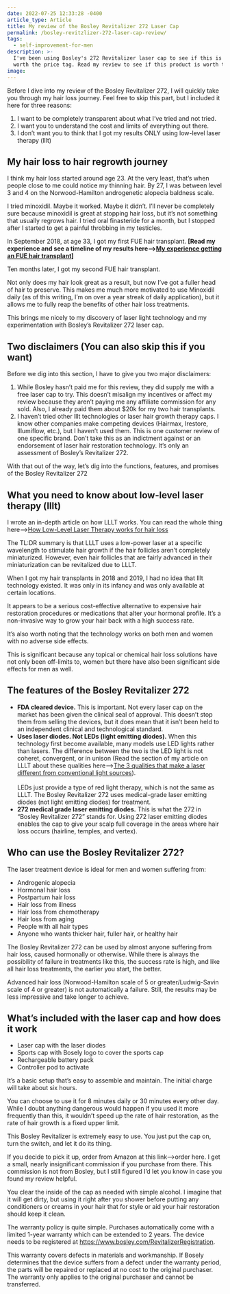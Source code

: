 ```yaml
---
date: 2022-07-25 12:33:28 -0400
article_type: Article
title: My review of the Bosley Revitalizer 272 Laser Cap
permalink: /bosley-revitzlizer-272-laser-cap-review/
tags:
  - self-improvement-for-men
description: >-
  I've been using Bosley's 272 Revitalizer laser cap to see if this is really
  worth the price tag. Read my review to see if this product is worth the money.
image:
---
```

Before I dive into my review of the Bosley Revitalizer 272, I will quickly take you through my hair loss journey. Feel free to skip this part, but I included it here for three reasons:

1. I want to be completely transparent about what I’ve tried and not tried.
2. I want you to understand the cost and limits of everything out there.
3. I don’t want you to think that I got my results ONLY using low-level laser therapy (lllt)

## My hair loss to hair regrowth journey

I think my hair loss started around age 23. At the very least, that’s when people close to me could notice my thinning hair. By 27, I was between level 3 and 4 on the Norwood-Hamilton androgenetic alopecia baldness scale.

I tried minoxidil. Maybe it worked. Maybe it didn’t. I’ll never be completely sure because minoxidil is great at stopping hair loss, but it’s not something that usually regrows hair. I tried oral finasteride for a month, but I stopped after I started to get a painful throbbing in my testicles.

In September 2018, at age 33, I got my first FUE hair transplant. **\[Read my experience and see a timeline of my results here—&gt;[My experience getting an FUE hair transplant](/my-personal-experience-getting-an-fue-hair-transplant/)\]**

Ten months later, I got my second FUE hair transplant.

Not only does my hair look great as a result, but now I’ve got a fuller head of hair to preserve. This makes me much more motivated to use Minoxidil daily (as of this writing, I’m on over a year streak of daily application), but it allows me to fully reap the benefits of other hair loss treatments.

This brings me nicely to my discovery of laser light technology and my experimentation with Bosley’s Revitalizer 272 laser cap.

## Two disclaimers (You can also skip this if you want)

Before we dig into this section, I have to give you two major disclaimers:

1. While Bosley hasn’t paid me for this review, they did supply me with a free laser cap to try. This doesn’t misalign my incentives or affect my review because they aren’t paying me any affiliate commission for any sold. Also, I already paid them about $20k for my two hair transplants.
2. I haven’t tried other lllt technologies or laser hair growth therapy caps. I know other companies make competing devices (Hairmax, Irestore, Illumiflow, etc.), but I haven’t used them. This is one customer review of one specific brand. Don’t take this as an indictment against or an endorsement of laser hair restoration technology. It’s only an assessment of Bosley’s Revitalizer 272.

With that out of the way, let’s dig into the functions, features, and promises of the Bosley Revitalizer 272

## What you need to know about low-level laser therapy (lllt)

I wrote an in-depth article on how LLLT works. You can read the whole thing here—&gt;[How Low-Level Laser Therapy works](/low-level-light-therapy-for-hair-loss/)[&nbsp;for hair loss](/low-level-light-therapy-for-hair-loss/)

The TL:DR summary is that LLLT uses a low-power laser at a specific wavelength to stimulate hair growth if the hair follicles aren’t completely miniaturized. However, even hair follicles that are fairly advanced in their miniaturization can be revitalized due to LLLT.

When I got my hair transplants in 2018 and 2019, I had no idea that lllt technology existed. It was only in its infancy and was only available at certain locations.

It appears to be a serious cost-effective alternative to expensive hair restoration procedures or medications that alter your hormonal profile. It’s a non-invasive way to grow your hair back with a high success rate.

It’s also worth noting that the technology works on both men and women with no adverse side effects.

This is significant because any topical or chemical hair loss solutions have not only been off-limits to, women but there have also been significant side effects for men as well.

## The features of the Bosley Revitalizer 272

* **FDA cleared device.** This is important. Not every laser cap on the market has been given the clinical seal of approval. This doesn’t stop them from selling the devices, but it does mean that it isn’t been held to an independent clinical and technological standard.
* **Uses laser diodes. Not LEDs (light emitting diodes).** When this technology first become available, many models use LED lights rather than lasers. The difference between the two is the LED light is not coheret, convergent, or in unison (Read the section of my article on LLLT about these qualities here—&gt;[The 3 qualities that make a laser different from conventional light sources](https://edlatimore.com/low-level-light-therapy-for-hair-loss/#the-3-qualities-that-make-a-laser-different-from-conventional-light-sources)).<br><br>LEDs just provide a type of red light therapy, which is not the same as LLLT. The Bosley Revitalizer 272 uses medical-grade laser emitting diodes (not light emitting diodes) for treatment.
* **272 medical grade laser emitting diodes.** This is what the 272 in “Bosley Revitalizer 272” stands for. Using 272 laser emitting diodes enables the cap to give your scalp full coverage in the areas where hair loss occurs (hairline, temples, and vertex).

## Who can use the Bosley Revitalizer 272?

The laser treatment device is ideal for men and women suffering from:

* Androgenic alopecia
* Hormonal hair loss
* Postpartum hair loss
* Hair loss from illness
* Hair loss from chemotherapy
* Hair loss from aging
* People with all hair types
* Anyone who wants thicker hair, fuller hair, or healthy hair

The Bosley Revitalizer 272 can be used by almost anyone suffering from hair loss, caused hormonally or otherwise. While there is always the possibility of failure in treatments like this, the success rate is high, and like all hair loss treatments, the earlier you start, the better.

Advanced hair loss (Norwood-Hamilton scale of 5 or greater/Ludwig-Savin scale of 4 or greater) is not automatically a failure. Still, the results may be less impressive and take longer to achieve.

## What’s included with the laser cap and how does it work

* Laser cap with the laser diodes
* Sports cap with Bosely logo to cover the sports cap
* Rechargeable battery pack
* Controller pod to activate

It’s a basic setup that’s easy to assemble and maintain. The initial charge will take about six hours.

You can choose to use it for 8 minutes daily or 30 minutes every other day. While I doubt anything dangerous would happen if you used it more frequently than this, it wouldn’t speed up the rate of hair restoration, as the rate of hair growth is a fixed upper limit.

This Bosley Revitalizer is extremely easy to use. You just put the cap on, turn the switch, and let it do its thing.

If you decide to pick it up, order from Amazon at this link—&gt;order here. I get a small, nearly insignificant commission if you purchase from there. This commission is not from Bosley, but I still figured I’d let you know in case you found my review helpful.

You clear the inside of the cap as needed with simple alcohol. I imagine that it will get dirty, but using it right after you shower before putting any conditioners or creams in your hair that for style or aid your hair restoration should keep it clean.

The warranty policy is quite simple. Purchases automatically come with a limited 1-year warranty which can be extended to 2 years. The device needs to be registered at https://www.bosley.com/RevitalizerRegistration.

This warranty covers defects in materials and workmanship. If Bosely determines that the device suffers from a defect under the warranty period, the parts will be repaired or replaced at no cost to the original purchaser. The warranty only applies to the original purchaser and cannot be transferred.
